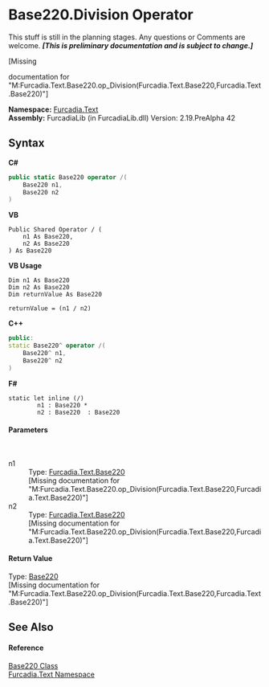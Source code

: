# Base220.Division Operator 
This stuff is still in the planning stages. Any questions or Comments are welcome. _**\[This is preliminary documentation and is subject to change.\]**_

\[Missing <summary> documentation for "M:Furcadia.Text.Base220.op_Division(Furcadia.Text.Base220,Furcadia.Text.Base220)"\]

**Namespace:**&nbsp;<a href="N_Furcadia_Text">Furcadia.Text</a><br />**Assembly:**&nbsp;FurcadiaLib (in FurcadiaLib.dll) Version: 2.19.PreAlpha 42

## Syntax

**C#**<br />
``` C#
public static Base220 operator /(
	Base220 n1,
	Base220 n2
)
```

**VB**<br />
``` VB
Public Shared Operator / ( 
	n1 As Base220,
	n2 As Base220
) As Base220
```

**VB Usage**<br />
``` VB Usage
Dim n1 As Base220
Dim n2 As Base220
Dim returnValue As Base220

returnValue = (n1 / n2)
```

**C++**<br />
``` C++
public:
static Base220^ operator /(
	Base220^ n1, 
	Base220^ n2
)
```

**F#**<br />
``` F#
static let inline (/)
        n1 : Base220 * 
        n2 : Base220  : Base220
```


#### Parameters
&nbsp;<dl><dt>n1</dt><dd>Type: <a href="T_Furcadia_Text_Base220">Furcadia.Text.Base220</a><br />\[Missing <param name="n1"/> documentation for "M:Furcadia.Text.Base220.op_Division(Furcadia.Text.Base220,Furcadia.Text.Base220)"\]</dd><dt>n2</dt><dd>Type: <a href="T_Furcadia_Text_Base220">Furcadia.Text.Base220</a><br />\[Missing <param name="n2"/> documentation for "M:Furcadia.Text.Base220.op_Division(Furcadia.Text.Base220,Furcadia.Text.Base220)"\]</dd></dl>

#### Return Value
Type: <a href="T_Furcadia_Text_Base220">Base220</a><br />\[Missing <returns> documentation for "M:Furcadia.Text.Base220.op_Division(Furcadia.Text.Base220,Furcadia.Text.Base220)"\]

## See Also


#### Reference
<a href="T_Furcadia_Text_Base220">Base220 Class</a><br /><a href="N_Furcadia_Text">Furcadia.Text Namespace</a><br />